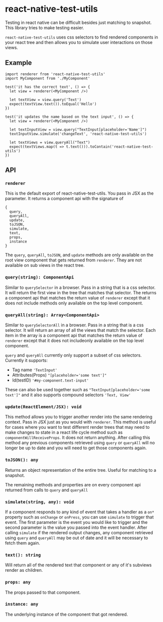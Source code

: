 # react-native-test-utils

Testing in react native can be difficult besides just matching to snapshot. This library tries to make testing easier.

`react-native-test-utils` uses css selectors to find rendered components in your react tree and then allows you to simulate user interactions on those views.

## Example

    import renderer from 'react-native-test-utils'
    import MyComponent from './MyComponent'

    test('it has the correct text', () => {
      let view = renderer(<MyComponent />)

      let textView = view.query('Text')
      expect(textView.text()).toEqual('Hello')
    })

    test('it updates the name based on the text input', () => {
      let view = renderer(<MyComponent />)

      let textInputView = view.query("TextInput[placeholder='Name']")
      textInputView.simulate('changeText', 'react-native-test-utils')

      let textViews = view.queryAll("Text")
      expect(textViews.map(t => t.text())).toContain('react-native-test-utils')
    })


## API

### `renderer`

This is the default export of react-native-test-utils. You pass in JSX as the parameter. It returns a component api with the signature of

    {
      query,
      queryAll,
      update,
      toJSON,
      simulate,
      text,
      props,
      instance
    }

The `query`, `queryAll`, `toJSON`, and `update` methods are only available on the root view component that gets returned from `renderer`. They are not available on sub views in the react tree.

### `query(string): ComponentApi`
Similar to `querySelector` in a browser. Pass in a string that is a css selector. It will return the first view in the tree that matches that selector. The returns a component api that matches the return value of `renderer` except that it does not include methods only available on the top level component.

### `queryAll(string): Array<ComponentApi>`
Similar to `querySelectorAll` in a browser. Pass in a string that is a css selector. It will return an array of all the views that match the selector. Each item in the array is a component api that matches the return value of `renderer` except that it does not includeonly available on the top level component.

`query` and `queryAll` currently only support a subset of css selectors. Currently it supports:
 - Tag name `'TextInput'`
 - Attributes(Props) `"[placeholder='some text']"`
 - Id(testID) `'#my-component.text-input'`

 These can also be used together such as `"TextInput[placeholder='some text']"` and it also supports compound selectors `'Text, View'`

### `update(ReactElement/JSX): void`
This method allows you to trigger another render into the same rendering context. Pass in JSX just as you would with `renderer`. This method is useful for cases where you want to test different render trees that may need to make changes to state in a react life cycle method such as `componentWillReceiveProps`. It does not return anything. After calling this method any previous components retrieved using `query` or `queryAll` will no longer be up to date and you will need to get those components again.

### `toJSON(): any`
Returns an object representation of the entire tree. Useful for matching to a snapshot.

The remaining methods and properties are on every component api returned from calls to `query` and `queryAll`

### `simulate(string, any): void`
If a component responds to any kind of event that takes a handler as a `on*` property such as `onChange` or `onPress`, you can use `simulate` to trigger that event. The first parameter is the event you would like to trigger and the second parameter is the value you passed into the event handler. After calling `simulate` if the rendered output changes, any component retrieved using `query` and `queryAll` may be out of date and it will be necessary to fetch them again.

### `text(): string`
Will return all of the rendered text that component or any of it's subviews render as children.

### `props: any`
The props passed to that component.

### `instance: any`
The underlying instance of the component that got rendered.
